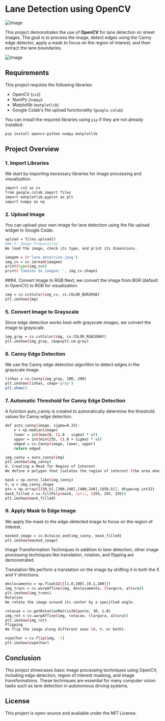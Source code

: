 # Lane Detection using OpenCV

![image](https://github.com/user-attachments/assets/af443404-6097-4867-a909-48f07f77624a)

This project demonstrates the use of **OpenCV** for lane detection on street images. The goal is to process the image, detect edges using the Canny edge detector, apply a mask to focus on the region of interest, and then extract the lane boundaries.

![image](https://github.com/user-attachments/assets/af2f5ddf-c50d-4ce8-9517-d0f45ed79a1a)

## Requirements

This project requires the following libraries:

- OpenCV (`cv2`)
- NumPy (`numpy`)
- Matplotlib (`matplotlib`)
- Google Colab's file upload functionality (`google.colab`)

You can install the required libraries using `pip` if they are not already installed:

```bash
pip install opencv-python numpy matplotlib
```

## Project Overview

### 1. Import Libraries
We start by importing necessary libraries for image processing and visualization.

```bash
import cv2 as cv
from google.colab import files
import matplotlib.pyplot as plt
import numpy as np
```

### 2. Upload Image
You can upload your own image for lane detection using the file upload widget in Google Colab.

```bash
upload = files.upload()
### 3. Image Preparation
We load the image, check its type, and print its dimensions.
```

```bash
imagem = (r'lane_detection.jpeg')
img_cv = cv.imread(imagem)
print(type(img_cv))
print('Tamanho da imagem: ', img_cv.shape)
```

###4. Convert Image to RGB
Next, we convert the image from BGR (default in OpenCV) to RGB for visualization.

```bash
img = cv.cvtColor(img_cv, cv.COLOR_BGR2RGB)
plt.imshow(img)
```

### 5. Convert Image to Grayscale
Since edge detection works best with grayscale images, we convert the image to grayscale.

```bash
img_gray = cv.cvtColor(img, cv.COLOR_RGB2GRAY)
plt.imshow(img_gray, cmap=plt.cm.gray)
```

### 6. Canny Edge Detection
We use the Canny edge detection algorithm to detect edges in the grayscale image.

```bash
linhas = cv.Canny(img_gray, 100, 200)
plt.imshow(linhas, cmap='gray')
plt.show()
```

### 7. Automatic Threshold for Canny Edge Detection
A function auto_canny is created to automatically determine the threshold values for Canny edge detection.

```bash
def auto_canny(image, sigma=0.33):
    v = np.median(image)
    lower = int(max(0, (1.0 - sigma) * v))
    upper = int(min(255, (1.0 + sigma) * v))
    edged = cv.Canny(image, lower, upper)
    return edged

img_canny = auto_canny(img)
plt.imshow(img_canny)
8. Creating a Mask for Region of Interest
We define a polygon that isolates the region of interest (the area where the lane is located) and apply it as a mask.
```

```bash
mask = np.zeros_like(img_canny)
h, w = img_canny.shape
pts = np.array([[50,h],[300,240],[400,240],[650,h]], dtype=np.int32)
mask_filled = cv.fillPoly(mask, [pts], (255, 255, 255))
plt.imshow(mask_filled)
```

### 9. Apply Mask to Edge Image
We apply the mask to the edge-detected image to focus on the region of interest.

```bash
masked_image = cv.bitwise_and(img_canny, mask_filled)
plt.imshow(masked_image)
```

Image Transformation Techniques
In addition to lane detection, other image processing techniques like translation, rotation, and flipping are demonstrated.

Translation
We perform a translation on the image by shifting it in both the X and Y directions.

```bash
deslocamento = np.float32([[1,0,100],[0,1,100]])
img_trans = cv.warpAffine(img, deslocamento, (largura, altura))
plt.imshow(img_trans)
Rotation
We rotate the image around its center by a specified angle.
```

```bash
rotacao = cv.getRotationMatrix2D(ponto, 30, 1.0)
img_rot = cv.warpAffine(img, rotacao, (largura, altura))
plt.imshow(img_rot)
Flipping
We flip the image along different axes (X, Y, or both).
```

```bash
espelhar = cv.flip(img, -1)
plt.imshow(espelhar)
```

## Conclusion
This project showcases basic image processing techniques using OpenCV, including edge detection, region of interest masking, and image transformations. These techniques are essential for many computer vision tasks such as lane detection in autonomous driving systems.

## License
This project is open-source and available under the MIT License.

